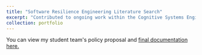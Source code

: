 ```yaml
---
title: "Software Resilience Engineering Literature Search"
excerpt: "Contributed to ongoing work within the Cognitive Systems Engineering Laboratory through compiling and summarizing scholarly work surrounding distributed coordinative and collaborative behavior of DevOps software engineers.<br/><img src='/images/software.jpeg'>"
collection: portfolio
---
```




You can view my student team's policy proposal and [final documentation here.](/files/Report)

